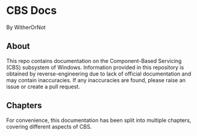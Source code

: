 # CBS Docs

By WitherOrNot

## About

This repo contains documentation on the Component-Based Servicing (CBS) subsystem of Windows. Information provided in this repository is obtained by reverse-engineering due to lack of official documentation and may contain inaccuracies. If any inaccuracies are found, please raise an issue or create a pull request. 

## Chapters

For convenience, this documentation has been split into multiple chapters, covering different aspects of CBS.
